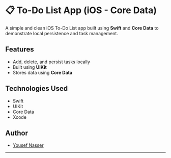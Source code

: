 # 📋 To-Do List App (iOS - Core Data)

A simple and clean iOS To-Do List app built using **Swift** and **Core Data** to demonstrate local persistence and task management.

##  Features
- Add, delete, and persist tasks locally
- Built using **UIKit**
- Stores data using **Core Data**




## Technologies Used
- Swift
- UIKit
- Core Data
- Xcode


## Author
- [Yousef Nasser](https://github.com/YousefNass)

---

